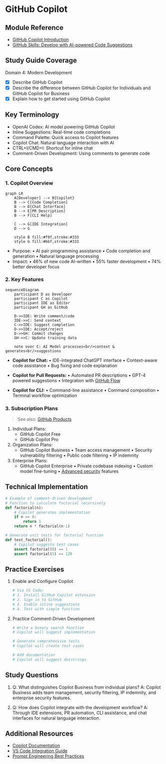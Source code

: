 # GitHub Copilot

## Module Reference

- [GitHub Copilot Introduction](https://learn.microsoft.com/en-us/training/modules/introduction-to-github-copilot/)
- [GitHub Skills: Develop with AI-powered Code Suggestions](https://github.com/skills/copilot-codespaces-vscode)

## Study Guide Coverage

Domain 4: Modern Development

- [x] Describe GitHub Copilot
- [x] Describe the difference between GitHub Copilot for Individuals and GitHub Copilot for Business
- [x] Explain how to get started using GitHub Copilot

## Key Terminology

- OpenAI Codex: AI model powering GitHub Copilot
- Inline Suggestions: Real-time code completions
- Command Palette: Quick access to Copilot features
- Copilot Chat: Natural language interaction with AI
- CTRL+I/CMD+I: Shortcut for inline chat
- Comment-Driven Development: Using comments to generate code

## Core Concepts

### 1. Copilot Overview

```mermaid
graph LR
    A[Developer] --> B{Copilot}
    B --> C[Code Completion]
    B --> D[Chat Interface]
    B --> E[PR Description]
    B --> F[CLI Help]
    
    C --> G[IDE Integration]
    D --> G
    
    style B fill:#f9f,stroke:#333
    style G fill:#bbf,stroke:#333
```

- Purpose:
  • AI pair programming assistance
  • Code completion and generation
  • Natural language processing
- Impact:
  • 46% of new code AI-written
  • 55% faster development
  • 74% better developer focus

### 2. Key Features

```mermaid
sequenceDiagram
    participant D as Developer
    participant C as Copilot
    participant IDE as Editor
    participant GH as GitHub
    
    D->>IDE: Write comment/code
    IDE->>C: Send context
    C->>IDE: Suggest completion
    D->>IDE: Accept/reject
    D->>GH: Commit changes
    GH->>C: Update training data
    
    note over C: AI Model processes<br/>context & generates<br/>suggestions
```

- **Copilot for Chat:**
  • IDE-integrated ChatGPT interface
  • Context-aware code assistance
  • Bug fixing and code explanation
  
- **Copilot for Pull Requests:**
  • Automated PR descriptions
  • GPT-4 powered suggestions
  • Integration with [GitHub Flow](./02-introduction-github.md#github-flow)
  
- **Copilot for CLI:**
  • Command-line assistance
  • Command composition
  • Terminal workflow optimization

### 3. Subscription Plans

> See also: [GitHub Products](./03-github-products.md)

1. Individual Plans:
   - GitHub Copilot Free
   - GitHub Copilot Pro
2. Organization Plans:
   - GitHub Copilot Business
     • Team access management
     • Security vulnerability filtering
     • Public code filtering
     • IP indemnity
3. Enterprise Plans:
   - GitHub Copilot Enterprise
     • Private codebase indexing
     • Custom model fine-tuning
     • [Advanced security](./04-code-scanning.md) features

## Technical Implementation

```python
# Example of comment-driven development
# Function to calculate factorial recursively
def factorial(n):
    # Copilot generates implementation
    if n == 0:
        return 1
    return n * factorial(n-1)

# Generate unit tests for factorial function
def test_factorial():
    # Copilot suggests test cases
    assert factorial(0) == 1
    assert factorial(5) == 120
```

## Practice Exercises

1. Enable and Configure Copilot

   ```bash
   # Via VS Code:
   # 1. Install GitHub Copilot extension
   # 2. Sign in to GitHub
   # 3. Enable inline suggestions
   # 4. Test with simple function
   ```

2. Practice Comment-Driven Development

   ```python
   # Write a binary search function
   # Copilot will suggest implementation
   
   # Generate comprehensive tests
   # Copilot will create test cases
   
   # Add documentation
   # Copilot will suggest docstrings
   ```

## Study Questions

1. Q: What distinguishes Copilot Business from individual plans?
   A: Copilot Business adds team management, security filtering,
      IP indemnity, and enterprise security features.

2. Q: How does Copilot integrate with the development workflow?
   A: Through IDE extensions, PR automation, CLI assistance,
      and chat interfaces for natural language interaction.

## Additional Resources

- [Copilot Documentation](https://docs.github.com/copilot)
- [VS Code Integration Guide](https://docs.github.com/copilot/getting-started-with-github-copilot?tool=vscode)
- [Prompt Engineering Best Practices](https://github.blog/2023-06-20-how-to-write-better-prompts-for-github-copilot/)
